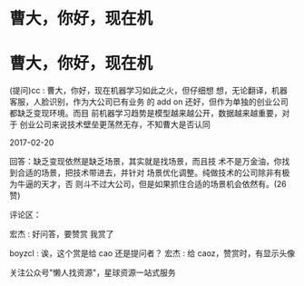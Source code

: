# 曹大，你好，现在机

# 曹大，你好，现在机

(提问)cc : 曹大，你好，现在机器学习如此之火，但仔细想 想，无论翻译，机器客服，人脸识别，作为大公司已有业务 的 add on 还好，但作为单独的创业公司都缺乏变现环境。而目 前机器学习趋势是模型越来越公开，数据越来越重要，对于 创业公司来说技术壁垒更荡然无存，不知曹大是否认同

2017-02-20

回答：缺乏变现依然是缺乏场景，其实就是找场景，而且技 术不是万金油，你找到合适的场景，把技术带进去，并针对 场景优化调整。纯做技术的公司除非有极为牛逼的天才，否 则斗不过大公司，但是如果抓住合适的场景机会依然有。(26 赞)

评论区：

宏杰 : 好问答，要赞赏 我赏了

boyzcl : 诶，这个赏是给 cao 还是提问者？ 宏杰 : 给 caoz，赞赏时，有显示头像

关注公众号"懒人找资源"，星球资源一站式服务